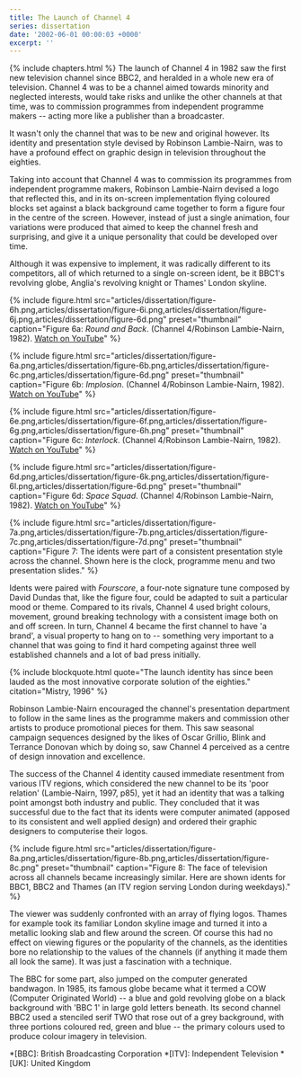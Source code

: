 ```yaml
---
title: The Launch of Channel 4
series: dissertation
date: '2002-06-01 00:00:03 +0000'
excerpt: ''
---
```

{% include chapters.html %} The launch of Channel 4 in 1982 saw the first new television channel since BBC2, and heralded in a whole new era of television. Channel 4 was to be a channel aimed towards minority and neglected interests, would take risks and unlike the other channels at that time, was to commission programmes from independent programme makers -- acting more like a publisher than a broadcaster.

It wasn't only the channel that was to be new and original however. Its identity and presentation style devised by Robinson Lambie-Nairn, was to have a profound effect on graphic design in television throughout the eighties.

Taking into account that Channel 4 was to commission its programmes from independent programme makers, Robinson Lambie-Nairn devised a logo that reflected this, and in its on-screen implementation flying coloured blocks set against a black background came together to form a figure four in the centre of the screen. However, instead of just a single animation, four variations were produced that aimed to keep the channel fresh and surprising, and give it a unique personality that could be developed over time.

Although it was expensive to implement, it was radically different to its competitors, all of which returned to a single on-screen ident, be it BBC1's revolving globe, Anglia's revolving knight or Thames' London skyline.

{% include figure.html
  src="articles/dissertation/figure-6h.png,articles/dissertation/figure-6i.png,articles/dissertation/figure-6j.png,articles/dissertation/figure-6d.png"
  preset="thumbnail"
  caption="Figure 6a: <cite>Round and Back</cite>. (Channel 4/Robinson Lambie-Nairn, 1982). [Watch on YouTube](https://www.youtube.com/video/DfiXWPovueg)"
%}

{% include figure.html
  src="articles/dissertation/figure-6a.png,articles/dissertation/figure-6b.png,articles/dissertation/figure-6c.png,articles/dissertation/figure-6d.png"
  preset="thumbnail"
  caption="Figure 6b: <cite>Implosion</cite>. (Channel 4/Robinson Lambie-Nairn, 1982). [Watch on YouTube](https://www.youtube.com/video/L5n469g_zzo)"
%}

{% include figure.html
  src="articles/dissertation/figure-6e.png,articles/dissertation/figure-6f.png,articles/dissertation/figure-6g.png,articles/dissertation/figure-6h.png"
  preset="thumbnail"
  caption="Figure 6c: <cite>Interlock</cite>. (Channel 4/Robinson Lambie-Nairn, 1982). [Watch on YouTube](https://www.youtube.com/video/S342Vgn1Lgg)"
%}

{% include figure.html
  src="articles/dissertation/figure-6d.png,articles/dissertation/figure-6k.png,articles/dissertation/figure-6l.png,articles/dissertation/figure-6d.png"
  preset="thumbnail"
  caption="Figure 6d: <cite>Space Squad</cite>. (Channel 4/Robinson Lambie-Nairn, 1982). [Watch on YouTube](https://www.youtube.com/video/C4yEQGykeR0)"
%}

{% include figure.html
  src="articles/dissertation/figure-7a.png,articles/dissertation/figure-7b.png,articles/dissertation/figure-7c.png,articles/dissertation/figure-7d.png"
  preset="thumbnail"
  caption="Figure 7: The idents were part of a consistent presentation style across the channel. Shown here is the clock, programme menu and two presentation slides."
%}

Idents were paired with <cite>Fourscore</cite>, a four-note signature tune composed by David Dundas that, like the figure four, could be adapted to suit a particular mood or theme. Compared to its rivals, Channel 4 used bright colours, movement, ground breaking technology with a consistent image both on and off screen. In turn, Channel 4 became the first channel to have 'a brand', a visual property to hang on to -- something very important to a channel that was going to find it hard competing against three well established channels and a lot of bad press initially.

{% include blockquote.html
  quote="The launch identity has since been lauded as the most innovative corporate solution of the eighties."
  citation="Mistry, 1996"
%}

Robinson Lambie-Nairn encouraged the channel's presentation department to follow in the same lines as the programme makers and commission other artists to produce promotional pieces for them. This saw seasonal campaign sequences designed by the likes of Oscar Grillio, Blink and Terrance Donovan which by doing so, saw Channel 4 perceived as a centre of design innovation and excellence.

The success of the Channel 4 identity caused immediate resentment from various ITV regions, which considered the new channel to be its 'poor relation' (Lambie-Nairn, 1997, p85), yet it had an identity that was a talking point amongst both industry and public. They concluded that it was successful due to the fact that its idents were computer animated (apposed to its consistent and well applied design) and ordered their graphic designers to computerise their logos.

{% include figure.html
  src="articles/dissertation/figure-8a.png,articles/dissertation/figure-8b.png,articles/dissertation/figure-8c.png"
  preset="thumbnail"
  caption="Figure 8: The face of television across all channels became increasingly similar. Here are shown idents for BBC1, BBC2 and Thames (an ITV region serving London during weekdays)."
%}

The viewer was suddenly confronted with an array of flying logos. Thames for example took its familiar London skyline image and turned it into a metallic looking slab and flew around the screen. Of course this had no effect on viewing figures or the popularity of the channels, as the identities bore no relationship to the values of the channels (if anything it made them all look the same). It was just a fascination with a technique.

The BBC for some part, also jumped on the computer generated bandwagon. In 1985, its famous globe became what it termed a COW (Computer Originated World) -- a blue and gold revolving globe on a black background with 'BBC 1' in large gold letters beneath. Its second channel BBC2 used a stenciled serif TWO that rose out of a grey background, with three portions coloured red, green and blue -- the primary colours used to produce colour imagery in television.

*[BBC]: British Broadcasting Corporation
*[ITV]: Independent Television
*[UK]: United Kingdom
